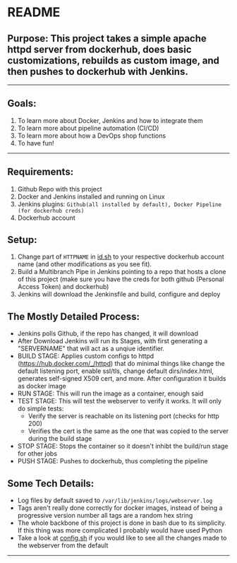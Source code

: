 # README
## Purpose: This project takes a simple apache httpd server from dockerhub, does basic customizations, rebuilds as custom image, and then pushes to dockerhub with Jenkins.

---

## Goals:
1. To learn more about Docker, Jenkins and how to integrate them
2. To learn more about pipeline automation (CI/CD)
3. To learn more about how a DevOps shop functions
4. To have fun!

---


## Requirements:

1. Github Repo with this project
2. Docker and Jenkins installed and running on Linux
3. Jenkins plugins: `Github(all installed by default), Docker Pipeline (for dockerhub creds)`
4. Dockerhub account


## Setup:

1. Change part of `HTTPNAME` in [id.sh](./id.sh) to your respective dockerhub account name (and other modifications as you see fit).
2. Build a Multibranch Pipe in Jenkins pointing to a repo that hosts a clone of this project (make sure you have the creds for both github (Personal Access Token) and dockerhub)
3. Jenkins will download the Jenkinsfile and build, configure and deploy

## The Mostly Detailed Process:

- Jenkins polls Github, if the repo has changed, it will download
- After Download Jenkins will run its Stages, with first generating a "SERVERNAME" that will act as a unqiue identifier.
- BUILD STAGE: Applies custom configs to httpd (https://hub.docker.com/_/httpd) that do minimal things like change the default listening port, enable ssl/tls, change default dirs/index.html, generates self-signed X509 cert, and more. After configuration it builds as docker image
- RUN STAGE: This will run the image as a container, enough said
- TEST STAGE: This will test the webserver to verify it works. It will only do simple tests:
  - Verify the server is reachable on its listening port (checks for http 200)
  - Verifies the cert is the same as the one that was copied to the server during the build stage 
- STOP STAGE: Stops the container so it doesn't inhibt the build/run stage for other jobs
- PUSH STAGE: Pushes to dockerhub, thus completing the pipeline

## Some Tech Details:
- Log files by default saved to `/var/lib/jenkins/logs/webserver.log`
- Tags aren't really done correctly for docker images, instead of being a progressive version number all tags are a random hex string
- The whole backbone of this project is done in bash due to its simplicity. If this thing was more complicated I probably would have used Python
- Take a look at [config.sh](./config.sh) if you would like to see all the changes made to the webserver from the default

---



